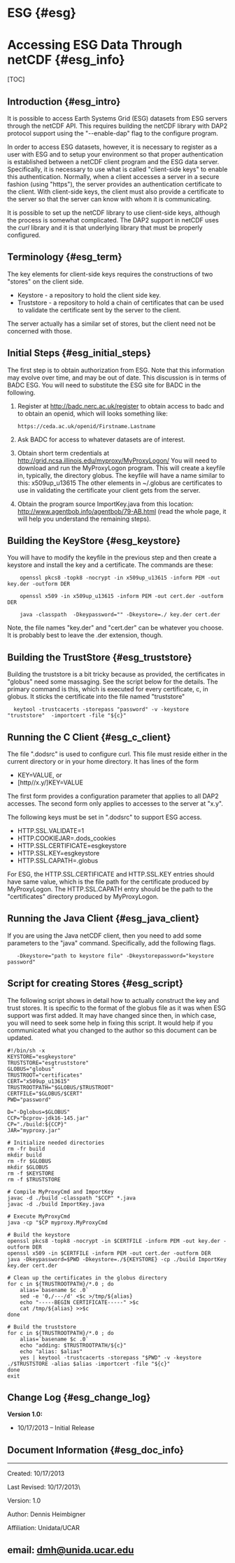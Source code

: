  ESG {#esg}
=================================

Accessing ESG Data Through netCDF {#esg_info}
===============

[TOC]

Introduction {#esg_intro}
----------------

It is possible to access Earth Systems Grid (ESG) datasets from ESG
servers through the netCDF API. This requires building the netCDF
library with DAP2 protocol support using the "--enable-dap" flag to the
configure program.

In order to access ESG datasets, however, it is necessary to register as
a user with ESG and to setup your environment so that proper
authentication is established between a netCDF client program and the
ESG data server. Specifically, it is necessary to use what is called
"client-side keys" to enable this authentication. Normally, when a
client accesses a server in a secure fashion (using "https"), the server
provides an authentication certificate to the client. With client-side
keys, the client must also provide a certificate to the server so that
the server can know with whom it is communicating.

It is possible to set up the netCDF library to use client-side keys,
although the process is somewhat complicated. The DAP2 support in netCDF
uses the *curl* library and it is that underlying library that must be
properly configured.

Terminology {#esg_term}
---------------

The key elements for client-side keys requires the constructions of two
"stores" on the client side.

-   Keystore - a repository to hold the client side key.
-   Truststore - a repository to hold a chain of certificates that can
    be used to validate the certificate sent by the server to
    the client.

The server actually has a similar set of stores, but the client need not
be concerned with those.

Initial Steps {#esg_initial_steps}
-----------------

The first step is to obtain authorization from ESG. Note that this
information may evolve over time, and may be out of date. This
discussion is in terms of BADC ESG. You will need to substitute the ESG
site for BADC in the following.

1.  Register at http://badc.nerc.ac.uk/register to obtain access to badc
    and to obtain an openid, which will looks something like:

        https://ceda.ac.uk/openid/Firstname.Lastname

2.  Ask BADC for access to whatever datasets are of interest.
3.  Obtain short term credentials at
    http://grid.ncsa.illinois.edu/myproxy/MyProxyLogon/ You will need to
    download and run the MyProxyLogon program. This will create a
    keyfile in, typically, the directory globus. The keyfile will have a
    name similar to this: x509up\_u13615 The other elements in
    \~/.globus are certificates to use in validating the certificate
    your client gets from the server.
4.  Obtain the program source ImportKey.java from this location:
    http://www.agentbob.info/agentbob/79-AB.html (read the whole page,
    it will help you understand the remaining steps).

Building the KeyStore {#esg_keystore}
-------------------------

You will have to modify the keyfile in the previous step and then create
a keystore and install the key and a certificate. The commands are
these:

        openssl pkcs8 -topk8 -nocrypt -in x509up_u13615 -inform PEM -out key.der -outform DER

        openssl x509 -in x509up_u13615 -inform PEM -out cert.der -outform DER

        java -classpath  -Dkeypassword="" -Dkeystore=./ key.der cert.der

Note, the file names "key.der" and "cert.der" can be whatever you
choose. It is probably best to leave the .der extension, though.

Building the TrustStore {#esg_truststore}
---------------------------

Building the truststore is a bit tricky because as provided, the
certificates in "globus" need some massaging. See the script below for
the details. The primary command is this, which is executed for every
certificate, c, in globus. It sticks the certificate into the file named
"truststore"

      keytool -trustcacerts -storepass "password" -v -keystore "truststore"  -importcert -file "${c}"

Running the C Client {#esg_c_client}
------------------------

The file ".dodsrc" is used to configure curl. This file must reside
either in the current directory or in your home directory. It has lines
of the form

-   KEY=VALUE, or
-   \[http//x.y/\]KEY=VALUE

The first form provides a configuration parameter that applies to all
DAP2 accesses. The second form only applies to accesses to the server at
"x.y".

The following keys must be set in ".dodsrc" to support ESG access.

-   HTTP.SSL.VALIDATE=1
-   HTTP.COOKIEJAR=.dods\_cookies
-   HTTP.SSL.CERTIFICATE=esgkeystore
-   HTTP.SSL.KEY=esgkeystore
-   HTTP.SSL.CAPATH=.globus

For ESG, the HTTP.SSL.CERTIFICATE and HTTP.SSL.KEY entries should have
same value, which is the file path for the certificate produced by
MyProxyLogon. The HTTP.SSL.CAPATH entry should be the path to the
"certificates" directory produced by MyProxyLogon.

Running the Java Client {#esg_java_client}
---------------------------

If you are using the Java netCDF client, then you need to add some
parameters to the "java" command. Specifically, add the following flags.

       -Dkeystore="path to keystore file" -Dkeystorepassword="keystore password"

Script for creating Stores {#esg_script}
------------------------------

The following script shows in detail how to actually construct the key
and trust stores. It is specific to the format of the globus file as it
was when ESG support was first added. It may have changed since then, in
which case, you will need to seek some help in fixing this script. It
would help if you communicated what you changed to the author so this
document can be updated.


    #!/bin/sh -x
    KEYSTORE="esgkeystore"
    TRUSTSTORE="esgtruststore"
    GLOBUS="globus"
    TRUSTROOT="certificates"
    CERT="x509up_u13615"
    TRUSTROOTPATH="$GLOBUS/$TRUSTROOT"
    CERTFILE="$GLOBUS/$CERT"
    PWD="password"

    D="-Dglobus=$GLOBUS"
    CCP="bcprov-jdk16-145.jar"
    CP="./build:${CCP}"
    JAR="myproxy.jar"

    # Initialize needed directories
    rm -fr build
    mkdir build
    rm -fr $GLOBUS
    mkdir $GLOBUS
    rm -f $KEYSTORE
    rm -f $TRUSTSTORE

    # Compile MyProxyCmd and ImportKey
    javac -d ./build -classpath "$CCP" *.java
    javac -d ./build ImportKey.java

    # Execute MyProxyCmd
    java -cp "$CP myproxy.MyProxyCmd

    # Build the keystore
    openssl pkcs8 -topk8 -nocrypt -in $CERTFILE -inform PEM -out key.der -outform DER
    openssl x509 -in $CERTFILE -inform PEM -out cert.der -outform DER
    java -Dkeypassword=$PWD -Dkeystore=./${KEYSTORE} -cp ./build ImportKey key.der cert.der

    # Clean up the certificates in the globus directory
    for c in ${TRUSTROOTPATH}/*.0 ; do
        alias=`basename $c .0`
        sed -e '0,/---/d' <$c >/tmp/${alias}
        echo "-----BEGIN CERTIFICATE-----" >$c       
        cat /tmp/${alias} >>$c
    done

    # Build the truststore
    for c in ${TRUSTROOTPATH}/*.0 ; do
        alias=`basename $c .0`
        echo "adding: $TRUSTROOTPATH/${c}"
        echo "alias: $alias"
        yes | keytool -trustcacerts -storepass "$PWD" -v -keystore ./$TRUSTSTORE -alias $alias -importcert -file "${c}"
    done
    exit



Change Log {#esg_change_log}
--------------

**Version 1.0:**

-   10/17/2013 – Initial Release

Document Information {#esg_doc_info}
------------------------

  ------------------------------------------------------------------------
  Created:
  10/17/2013

  Last Revised:
  10/17/2013\

  Version:
  1.0

  Author:
  Dennis Heimbigner

  Affiliation:
  Unidata/UCAR

  email:
  dmh@unida.ucar.edu
  ------------------------------------------------------------------------
